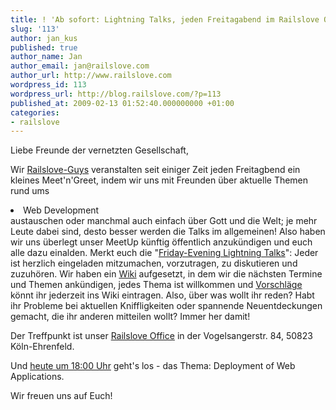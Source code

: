 ```yaml
---
title: ! 'Ab sofort: Lightning Talks, jeden Freitagabend im Railslove Office'
slug: '113'
author: jan_kus
published: true
author_name: Jan
author_email: jan@railslove.com
author_url: http://www.railslove.com
wordpress_id: 113
wordpress_url: http://blog.railslove.com/?p=113
published_at: 2009-02-13 01:52:40.000000000 +01:00
categories:
- railslove
---
```

Liebe Freunde der vernetzten Gesellschaft,

Wir <a href="http://railslove.com/about/">Railslove-Guys</a> veranstalten seit einiger Zeit jeden Freitagbend ein kleines Meet'n'Greet, indem wir uns mit Freunden über aktuelle Themen rund ums <li>Web Development</li> austauschen oder manchmal auch einfach über Gott und die Welt; je mehr Leute dabei sind, desto besser werden die Talks im allgemeinen! Also haben wir uns überlegt unser MeetUp künftig öffentlich anzukündigen und euch alle dazu einalden. Merkt euch die "<a href="http://wiki.railslabs.com/index.php?title=LightningTalks">Friday-Evening Lightning Talks</a>": Jeder ist herzlich eingeladen mitzumachen, vorzutragen, zu diskutieren und zuzuhören. Wir haben ein <a href="http://wiki.railslabs.com/index.php?title=Main_Page">Wiki</a> aufgesetzt, in dem wir die nächsten Termine und Themen ankündigen, jedes Thema ist willkommen und <a href="http://wiki.railslabs.com/index.php?title=LightningTalks#Themenvorschl.C3.A4ge">Vorschläge</a> könnt ihr jederzeit ins Wiki eintragen. Also, über was wollt ihr reden? Habt ihr Probleme bei aktuellen Kniffligkeiten oder spannende Neuentdeckungen gemacht, die ihr anderen mitteilen wollt? Immer her damit!

Der Treffpunkt ist unser <a href="http://maps.google.de/maps?f=q&source=s_q&hl=de&geocode=&q=railslove+cologne&sll=51.151786,10.415039&sspn=13.744729,29.838867&ie=UTF8&ll=50.955507,6.921215&spn=0.063907,0.173378&z=13&iwloc=A">Railslove Office</a> in der Vogelsangerstr. 84, 50823 Köln-Ehrenfeld.

Und <a href="http://wiki.railslabs.com/index.php?title=Talk_20090213">heute  um 18:00 Uhr</a> geht's los - das Thema: Deployment of Web Applications.

Wir freuen uns auf Euch!
